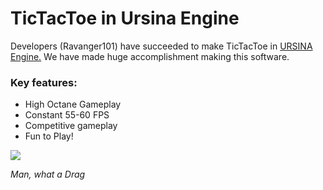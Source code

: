 # TicTacToe in Ursina Engine
Developers (Ravanger101) have succeeded to make TicTacToe in [URSINA Engine.](https://www.ursinaengine.org/) We have made huge accomplishment making this software.

### Key features:
- High Octane Gameplay
- Constant 55-60 FPS
- Competitive gameplay
- Fun to Play!

![](https://github.com/Ravanger101/TicTacToe/blob/main/TicTacToe.JPG)

*Man, what a Drag*
